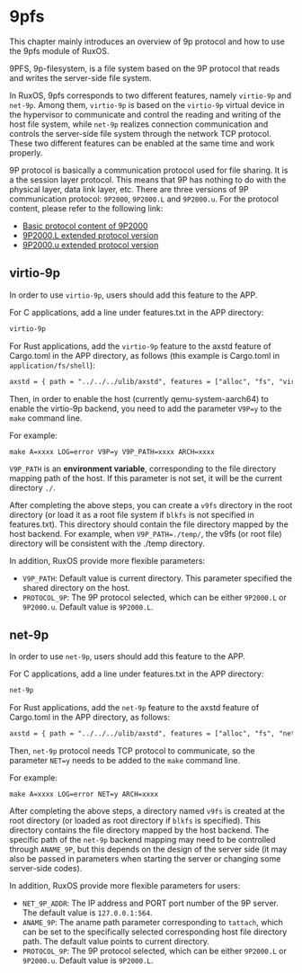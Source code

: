 
# 9pfs

This chapter mainly introduces an overview of 9p protocol and how to use the 9pfs module of RuxOS.

9PFS, 9p-filesystem, is a file system based on the 9P protocol that reads and writes the server-side file system.

In RuxOS, 9pfs corresponds to two different features, namely `virtio-9p` and `net-9p`. Among them, `virtio-9p` is based on the `virtio-9p` virtual device in the hypervisor to communicate and control the reading and writing of the host file system, while `net-9p` realizes connection communication and controls the server-side file system through the network TCP protocol. These two different features can be enabled at the same time and work properly.

9P protocol is basically a communication protocol used for file sharing. It is a the session layer protocol. This means that 9P has nothing to do with the physical layer, data link layer, etc. There are three versions of 9P communication protocol: `9P2000`, `9P2000.L` and `9P2000.u`. For the protocol content, please refer to the following link:

* [Basic protocol content of 9P2000](https://ericvh.github.io/9p-rfc/rfc9p2000.html)
* [9P2000.L extended protocol version](https://github.com/chaos/diod/blob/master/protocol.md)
* [9P2000.u extended protocol version](http://ericvh.github.io/9p-rfc/rfc9p2000.u.html)

## virtio-9p

In order to use `virtio-9p`, users should add this feature to the APP.

For C applications, add a line under features.txt in the APP directory:

```txt
virtio-9p
```

For Rust applications,  add the `virtio-9p` feature to the axstd feature of Cargo.toml in the APP directory, as follows (this example is Cargo.toml in `application/fs/shell`):

```txt
axstd = { path = "../../../ulib/axstd", features = ["alloc", "fs", "virtio-9p"], optional = true }
```

Then, in order to enable the host (currently qemu-system-aarch64) to enable the virtio-9p backend, you need to add the parameter `V9P=y` to the `make` command line.

For example:

```shell
make A=xxxx LOG=error V9P=y V9P_PATH=xxxx ARCH=xxxx
```

`V9P_PATH` is an **environment variable**, corresponding to the file directory mapping path of the host. If this parameter is not set, it will be the current directory `./`.

After completing the above steps, you can create a `v9fs` directory in the root directory (or load it as a root file system if `blkfs` is not specified in features.txt). This directory should contain the file directory mapped by the host backend. For example, when `V9P_PATH=./temp/`, the v9fs (or root file) directory will be consistent with the ./temp directory.

In addition, RuxOS provide more flexible parameters:

* `V9P_PATH`: Default value is current directory. This parameter specified the shared directory on the host.
* `PROTOCOL_9P`: The 9P protocol selected, which can be either `9P2000.L` or `9P2000.u`. Default value is `9P2000.L`.


## net-9p

In order to use `net-9p`, users should add this feature to the APP.

For C applications, add a line under features.txt in the APP directory:

```txt
net-9p
```

For Rust applications, add the `net-9p` feature to the axstd feature of Cargo.toml in the APP directory, as follows:

```txt
axstd = { path = "../../../ulib/axstd", features = ["alloc", "fs", "net-9p"], optional = true }
```

Then, `net-9p` protocol needs TCP protocol to communicate, so the parameter `NET=y` needs to be added to the `make` command line.

For example:

```shell
make A=xxxx LOG=error NET=y ARCH=xxxx
```

After completing the above steps, a directory named `v9fs` is created at the root directory (or loaded as root directory if `blkfs` is specified). This directory contains the file directory mapped by the host backend. The specific path of the `net-9p` backend mapping may need to be controlled through `ANAME_9P`, but this depends on the design of the server side (it may also be passed in parameters when starting the server or changing some server-side codes).

In addition, RuxOS provide more flexible parameters for users:

* `NET_9P_ADDR`: The IP address and PORT port number of the 9P server. The default value is `127.0.0.1:564`.
* `ANAME_9P`: The aname path parameter corresponding to `tattach`, which can be set to the specifically selected corresponding host file directory path. The default value points to current directory.
* `PROTOCOL_9P`: The 9P protocol selected, which can be either `9P2000.L` or `9P2000.u`. Default value is `9P2000.L`.

